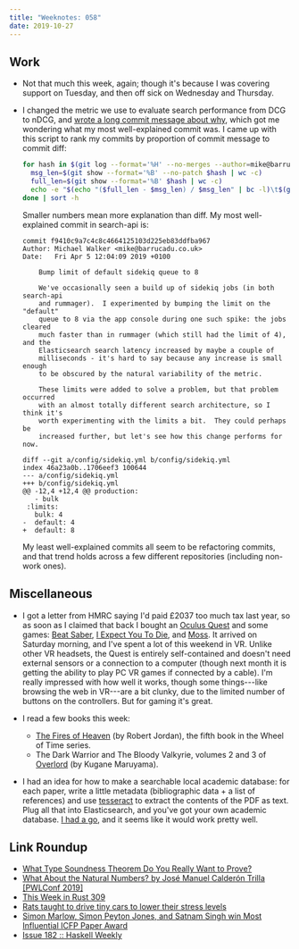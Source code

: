 ```yaml
---
title: "Weeknotes: 058"
date: 2019-10-27
---
```


## Work

- Not that much this week, again; though it's because I was covering
  support on Tuesday, and then off sick on Wednesday and Thursday.

- I changed the metric we use to evaluate search performance from DCG
  to nDCG, and [wrote a long commit message about why][], which got me
  wondering what my most well-explained commit was.  I came up with
  this script to rank my commits by proportion of commit message to
  commit diff:

  ```bash
  for hash in $(git log --format='%H' --no-merges --author=mike@barrucadu.co.uk); do
    msg_len=$(git show --format='%B' --no-patch $hash | wc -c)
    full_len=$(git show --format='%B' $hash | wc -c)
    echo -e "$(echo "($full_len - $msg_len) / $msg_len" | bc -l)\t$(git show --oneline --no-patch $hash)"
  done | sort -h
  ```

  Smaller numbers mean more explanation than diff.  My most
  well-explained commit in search-api is:

  ```
  commit f9410c9a7c4c8c4664125103d225eb83ddfba967
  Author: Michael Walker <mike@barrucadu.co.uk>
  Date:   Fri Apr 5 12:04:09 2019 +0100

      Bump limit of default sidekiq queue to 8

      We've occasionally seen a build up of sidekiq jobs (in both search-api
      and rummager).  I experimented by bumping the limit on the "default"
      queue to 8 via the app console during one such spike: the jobs cleared
      much faster than in rummager (which still had the limit of 4), and the
      Elasticsearch search latency increased by maybe a couple of
      milliseconds - it's hard to say because any increase is small enough
      to be obscured by the natural variability of the metric.

      These limits were added to solve a problem, but that problem occurred
      with an almost totally different search architecture, so I think it's
      worth experimenting with the limits a bit.  They could perhaps be
      increased further, but let's see how this change performs for now.

  diff --git a/config/sidekiq.yml b/config/sidekiq.yml
  index 46a23a0b..1706eef3 100644
  --- a/config/sidekiq.yml
  +++ b/config/sidekiq.yml
  @@ -12,4 +12,4 @@ production:
     - bulk
   :limits:
     bulk: 4
  -  default: 4
  +  default: 8
  ```

  My least well-explained commits all seem to be refactoring commits,
  and that trend holds across a few different repositories (including
  non-work ones).

[wrote a long commit message about why]: https://github.com/alphagov/search-api/commit/111b06f262808b8ace9d819b3a244452165b389c

## Miscellaneous

- I got a letter from HMRC saying I'd paid £2037 too much tax last
  year, so as soon as I claimed that back I bought an [Oculus Quest][]
  and some games: [Beat Saber][], [I Expect You To Die][], and
  [Moss][].  It arrived on Saturday morning, and I've spent a lot of
  this weekend in VR.  Unlike other VR headsets, the Quest is entirely
  self-contained and doesn't need external sensors or a connection to
  a computer (though next month it is getting the ability to play PC
  VR games if connected by a cable).  I'm really impressed with how
  well it works, though some things---like browsing the web in
  VR---are a bit clunky, due to the limited number of buttons on the
  controllers.  But for gaming it's great.

- I read a few books this week:
  - [The Fires of Heaven][] (by Robert Jordan), the fifth book in the
    Wheel of Time series.
  - The Dark Warrior and The Bloody Valkyrie, volumes 2 and 3 of
    [Overlord][] (by Kugane Maruyama).

- I had an idea for how to make a searchable local academic database:
  for each paper, write a little metadata (bibliographic data + a list
  of references) and use [tesseract][] to extract the contents of the
  PDF as text.  Plug all that into Elasticsearch, and you've got your
  own academic database.  [I had a go][], and it seems like it would
  work pretty well.

[The Fires of Heaven]: https://en.wikipedia.org/wiki/The_Fires_of_Heaven
[Overlord]: https://en.wikipedia.org/wiki/Overlord_(novel_series)
[tesseract]: https://github.com/tesseract-ocr
[I had a go]: https://twitter.com/barrucadu/status/1186764623330119680
[Oculus Quest]: https://www.oculus.com/quest/
[Beat Saber]: https://beatsaber.com/
[I Expect You To Die]: https://iexpectyoutodie.schellgames.com/
[Moss]: https://www.polyarcgames.com/moss

## Link Roundup

- [What Type Soundness Theorem Do You Really Want to Prove?](https://blog.sigplan.org/2019/10/17/what-type-soundness-theorem-do-you-really-want-to-prove/)
- [What About the Natural Numbers? by José Manuel Calderón Trilla [PWLConf 2019]](https://www.youtube.com/watch?v=jFk1qpr1ytk)
- [This Week in Rust 309](https://this-week-in-rust.org/blog/2019/10/22/this-week-in-rust-309/)
- [Rats taught to drive tiny cars to lower their stress levels](https://www.bbc.co.uk/news/world-us-canada-50167812)
- [Simon Marlow, Simon Peyton Jones, and Satnam Singh win Most Influential ICFP Paper Award](https://engineering.fb.com/security/simon-marlow/)
- [Issue 182 :: Haskell Weekly](https://haskellweekly.news/issue/182.html)
